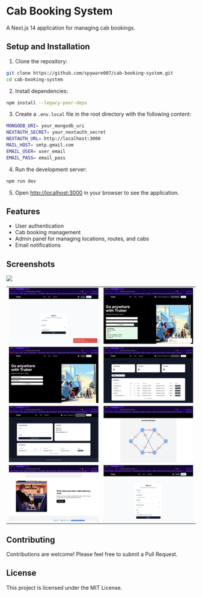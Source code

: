 # Cab Booking System

A Next.js 14 application for managing cab bookings.

## Setup and Installation

1. Clone the repository:

```bash
git clone https://github.com/spyware007/cab-booking-system.git
cd cab-booking-system
```

2. Install dependencies:

```bash
npm install --legacy-peer-deps
```

3. Create a `.env.local` file in the root directory with the following content:

```bash
MONGODB_URI= your_mongodb_uri
NEXTAUTH_SECRET= your_nextauth_secret
NEXTAUTH_URL= http://localhost:3000
MAIL_HOST= smtp.gmail.com
EMAIL_USER= user_email
EMAIL_PASS= email_pass
```

4. Run the development server:

```bash
npm run dev
```

5. Open [http://localhost:3000](http://localhost:3000) in your browser to see the application.

## Features

- User authentication
- Cab booking management
- Admin panel for managing locations, routes, and cabs
- Email notifications

## Screenshots

<div align="center" style="display:flex">
  <img width="500px" src="./readme_assets/imag31.png">
</div>

<table>
  <tr>
    <td><img width="500px" src="readme_assets/image2.png" alt="Home Page"></td>
    <td><img width="500px" src="readme_assets/image3.png" alt="Booking Form"></td>
  </tr>
  <tr>
    <td><img width="500px" src="readme_assets/image4.png" alt="Admin Dashboard"></td>
    <td><img width="500px" src="readme_assets/image5.png" alt="Location Management"></td>
  </tr>
  <tr>
    <td><img width="500px" src="readme_assets/image6.png" alt="Route Management"></td>
    <td><img width="500px" src="readme_assets/image7.png" alt="Cab Management"></td>
  </tr>
  <tr>
    <td><img width="500px" src="readme_assets/image8.png" alt="Booking History"></td>
    <td><img width="500px" src="readme_assets/image9.png" alt="User Profile"></td>
  </tr>
</table>

## Contributing

Contributions are welcome! Please feel free to submit a Pull Request.

## License

This project is licensed under the MIT License.
